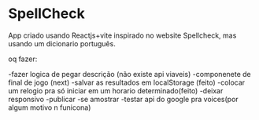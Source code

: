 # SpellCheck
App criado usando Reactjs+vite inspirado no website Spellcheck, mas usando um dicionario português.

oq fazer:

-fazer logica de pegar descrição (não existe api viaveis)
-componenete de final de jogo (next)
-salvar as resultados em localStorage (feito)
-colocar um relogio pra só iniciar em um horario determinado(feito)
-deixar responsivo
-publicar
-se amostrar
-testar api do google pra voices(por algum motivo n funicona)
